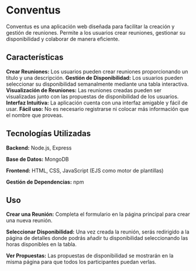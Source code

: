 # Conventus

Conventus es una aplicación web diseñada para facilitar la creación y gestión de reuniones. Permite a los usuarios crear reuniones, gestionar su disponibilidad y colaborar de manera eficiente.


## Características
**Crear Reuniones:** Los usuarios pueden crear reuniones proporcionando un título y una descripción.
**Gestión de Disponibilidad:** Los usuarios pueden seleccionar su disponibilidad semanalmente mediante una tabla interactiva.
**Visualización de Reuniones:** Las reuniones creadas pueden ser visualizadas junto con las propuestas de disponibilidad de los usuarios.
**Interfaz Intuitiva:** La aplicación cuenta con una interfaz amigable y fácil de usar.
**Fácil uso:** No es necesario registrarse ni colocar más información que el nombre que proveas.

## Tecnologías Utilizadas
**Backend:** Node.js, Express

**Base de Datos:** MongoDB

**Frontend:** HTML, CSS, JavaScript (EJS como motor de plantillas)

**Gestión de Dependencias:** npm

## Uso
**Crear una Reunión:**
Completa el formulario en la página principal para crear una nueva reunión.

**Seleccionar Disponibilidad:**
Una vez creada la reunión, serás redirigido a la página de detalles donde podrás añadir tu disponibilidad seleccionando las horas disponibles en la tabla.

**Ver Propuestas:**
Las propuestas de disponibilidad se mostrarán en la misma página para que todos los participantes puedan verlas.
